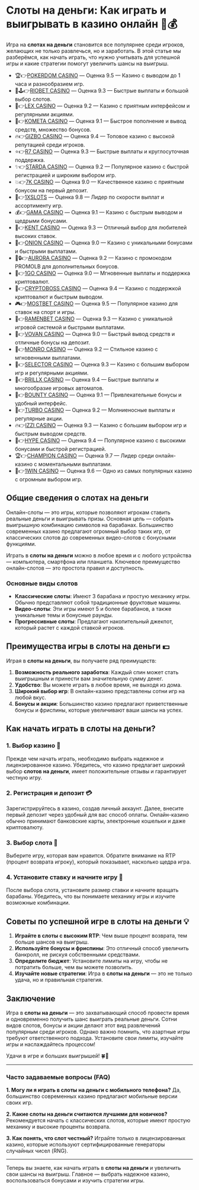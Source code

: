 # Слоты на деньги: Как играть и выигрывать в казино онлайн 🎰💰

Игра на **слотах на деньги** становится все популярнее среди игроков, желающих не только развлечься, но и заработать. В этой статье мы разберёмся, как начать играть, что нужно учитывать для успешной игры и какие стратегии помогут увеличить шансы на выигрыш.
- 🏆👉[POKERDOM CASINO](https://brandplay.link/Bxg7SC7H) — Оценка 9.5 — Казино с выводом до 1 часа и разнообразием игр.
- 🌟🕹️👉[RIOBET CASINO](https://brandplay.link/dtx89f2L) — Оценка 9.3 — Быстрые выплаты и большой выбор слотов.
- 🎲👉[LEX CASINO](https://brandplay.link/2HFTmBc8) — Оценка 9.2 — Казино с приятным интерфейсом и регулярными акциями.
- 🚀👉[KOMETA CASINO](https://brandplay.link/tLG15CCb) — Оценка 9.1 — Быстрое пополнение и вывод средств, множество бонусов.
- 🔥👉[GIZBO CASINO](https://gizbo-tea02.com/c8e962e89) — Оценка 9.4 — Топовое казино с высокой репутацией среди игроков.
- ⭐👉[R7 CASINO](https://brandplay.link/zPmNmTWG) — Оценка 9.3 — Быстрые выплаты и круглосуточная поддержка.
- ✨👉[STARDA CASINO](https://brandplay.link/cpFQbWKn) — Оценка 9.2 — Популярное казино с быстрой регистрацией и широким выбором игр.
- 💥👉[7K CASINO](https://brandplay.link/dd46bNgD) — Оценка 9.0 — Качественное казино с приятным бонусом на первый депозит.
- 💸👉[1XSLOTS](https://brandplay.link/R4xfxqdm) — Оценка 9.8 — Лидер по скорости выплат и ассортименту игр.
- 💰👉[GAMA CASINO](https://brandplay.link/zrZpLFTP) — Оценка 9.1 — Казино с быстрым выводом и щедрыми бонусами.
- 🎯👉[KENT CASINO](https://passage-through-deserts.com/de0514c15) — Оценка 9.3 — Отличный выбор для любителей высоких ставок.
- 🧅👉[ONION CASINO](https://obclk001-2d.top/click?offer_id=986&partner_id=10542&landing_id=1798&utm_medium=affiliate&sub_1=oncasino3) — Оценка 9.0 — Казино с уникальными бонусами и быстрыми выплатами.
- 🌌🔒👉[AURORA CASINO](https://10trafic-stat2.com/click/668546566bcc6313411604c7/6766/15114/subaccount?promocode=PROMOLB) — Оценка 9.2 — Казино с промокодом PROMOLB для дополнительных бонусов.
- 🚀👉[1GO CASINO](https://1go-ircp01.com/ce015f410) — Оценка 9.0 — Мгновенные выплаты и поддержка криптовалют.
- 🏦👉[CRYPTOBOSS CASINO](https://cryptobossc.online/d847bcfa9) — Оценка 9.4 — Казино с поддержкой криптовалют и быстрым выводом.
- 🎮👉[MOSTBET CASINO](https://ktbtis024ifqfn0mst.com/beQs) — Оценка 9.5 — Популярное казино для ставок на спорт и игры.
- 🍜👉[RAMENBET CASINO](https://get.saltyram.com/ru/registration?apkpop=0&partner=p24970p3296034p5526) — Оценка 9.3 — Казино с уникальной игровой системой и быстрыми выплатами.
- 🎰👉[VOVAN CASINO](https://vovan.site/d2375cf9b) — Оценка 9.0 — Быстрый вывод средств и отличные бонусы на депозит.
- 🎩👉[MONRO CASINO](https://mnr-ircp01.com/c3ce72a2c) — Оценка 9.2 — Стильное казино с мгновенными выплатами.
- 🎯👉[SELECTOR CASINO](https://gosel.pl/SELVK) — Оценка 9.3 — Казино с большим выбором игр и регулярными акциями.
- 💎👉[BRILLX CASINO](https://brillx.pub/BRIVK) — Оценка 9.4 — Быстрые выплаты и многообразие игровых автоматов.
- 🎁👉[BOUNTY CASINO](https://bounty-casino.de/BOVK) — Оценка 9.1 — Привлекательные бонусы и удобный интерфейс.
- 🚗👉[TURBO CASINO](https://turbo-casino.pro/TURVK) — Оценка 9.2 — Молниеносные выплаты и регулярные акции.
- 🔥👉[IZZI CASINO](https://izzi-fr03.com/ca7c8a7b7) — Оценка 9.3 — Казино с большим выбором игр и быстрым выводом средств.
- 🎉👉[HYPE CASINO](https://hypekaz.com/dc2f44ad0) — Оценка 9.4 — Популярное казино с высокими бонусами и быстрой регистрацией.
- 🏆👉[CHAMPION CASINO](https://champcasino.ink/pobeda/doa-hats?p80412p305331p112c) — Оценка 9.7 — Лидер среди онлайн-казино с моментальными выплатами.
- 🥇👉[1WIN CASINO](https://brandplay.link/6F5VqbyZ) — Оценка 9.6 — Одно из самых популярных казино с огромным выбором игр.

## Общие сведения о слотах на деньги

Онлайн-слоты — это игры, которые позволяют игрокам ставить реальные деньги и выигрывать призы. Основная цель — собрать выигрышную комбинацию символов на барабанах. Большинство современных казино предлагают огромный выбор таких игр, от классических слотов до современных видео-слотов с бонусными функциями.

Играть в **слоты на деньги** можно в любое время и с любого устройства — компьютера, смартфона или планшета. Ключевое преимущество онлайн-слотов — это простота правил и доступность.

### Основные виды слотов

- **Классические слоты**: Имеют 3 барабана и простую механику игры. Обычно представляют собой традиционные фруктовые машины.
- **Видео-слоты**: Эти игры имеют 5 и более барабанов, а также уникальные темы и бонусные раунды.
- **Прогрессивные слоты**: Предлагают накопительный джекпот, который растет с каждой ставкой игроков.

## Преимущества игры в слоты на деньги 💵

Играя в **слоты на деньги**, вы получаете ряд преимуществ:

1. **Возможность реального заработка**: Каждый спин может стать выигрышным и принести вам значительную сумму денег.
2. **Удобство**: Вы можете играть в любое время, не выходя из дома.
3. **Широкий выбор игр**: В онлайн-казино представлены сотни игр на любой вкус.
4. **Бонусы и акции**: Большинство казино предлагают приветственные бонусы и фриспины, которые увеличивают ваши шансы на успех.

## Как начать играть в слоты на деньги?

### 1. Выбор казино 🏦

Прежде чем начать играть, необходимо выбрать надежное и лицензированное казино. Убедитесь, что казино предлагает широкий выбор **слотов на деньги**, имеет положительные отзывы и гарантирует честную игру.

### 2. Регистрация и депозит 💳

Зарегистрируйтесь в казино, создав личный аккаунт. Далее, внесите первый депозит через удобный для вас способ оплаты. Онлайн-казино обычно принимают банковские карты, электронные кошельки и даже криптовалюту.

### 3. Выбор слота 🎰

Выберите игру, которая вам нравится. Обратите внимание на RTP (процент возврата игроку), который показывает, насколько щедра игра.

### 4. Установите ставку и начните игру 🔄

После выбора слота, установите размер ставки и начните вращать барабаны. Убедитесь, что вы понимаете механику игры и изучите возможные комбинации.

## Советы по успешной игре в слоты на деньги 💡

1. **Играйте в слоты с высоким RTP**: Чем выше процент возврата, тем больше шансов на выигрыш.
2. **Используйте бонусы и фриспины**: Это отличный способ увеличить банкролл, не рискуя собственными средствами.
3. **Определите бюджет**: Установите лимиты на игру, чтобы не потратить больше, чем вы можете позволить.
4. **Изучайте новые стратегии**: Игра в **слоты на деньги** — это не только удача, но и правильная стратегия.

## Заключение

Игра в **слоты на деньги** — это захватывающий способ провести время и одновременно получить шанс выиграть реальные деньги. Сотни видов слотов, бонусы и акции делают этот вид развлечений популярным среди игроков. Однако важно помнить, что азартные игры требуют ответственного подхода. Установите свои лимиты, изучайте игры и наслаждайтесь процессом!

Удачи в игре и больших выигрышей! 🍀🎉

---

### Часто задаваемые вопросы (FAQ)

**1. Могу ли я играть в слоты на деньги с мобильного телефона?**
Да, большинство современных казино предлагают мобильные версии своих игр.

**2. Какие слоты на деньги считаются лучшими для новичков?**
Рекомендуется начать с классических слотов, которые имеют простую механику и высокие проценты возврата.

**3. Как понять, что слот честный?**
Играйте только в лицензированных казино, которые используют сертифицированные генераторы случайных чисел (RNG).

---

Теперь вы знаете, как начать играть в **слоты на деньги** и увеличить свои шансы на выигрыш. Главное — выбрать надежное казино, воспользоваться бонусами и изучить стратегии игры.
